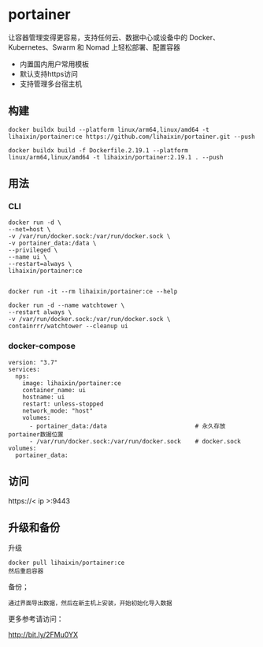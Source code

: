 # portainer
让容器管理变得更容易，支持任何云、数据中心或设备中的 Docker、Kubernetes、Swarm 和 Nomad 上轻松部署、配置容器

- 内置国内用户常用模板
- 默认支持https访问
- 支持管理多台宿主机

## 构建
```
docker buildx build --platform linux/arm64,linux/amd64 -t lihaixin/portainer:ce https://github.com/lihaixin/portainer.git --push

docker buildx build -f Dockerfile.2.19.1 --platform linux/arm64,linux/amd64 -t lihaixin/portainer:2.19.1 . --push
```

## 用法

### CLI
```
docker run -d \
--net=host \
-v /var/run/docker.sock:/var/run/docker.sock \
-v portainer_data:/data \
--privileged \
--name ui \
--restart=always \
lihaixin/portainer:ce


docker run -it --rm lihaixin/portainer:ce --help

docker run -d --name watchtower \
--restart always \
-v /var/run/docker.sock:/var/run/docker.sock \
containrrr/watchtower --cleanup ui
```

### docker-compose

```
version: "3.7"
services:
  nps:
    image: lihaixin/portainer:ce
    container_name: ui
    hostname: ui
    restart: unless-stopped
    network_mode: "host"
    volumes:
      - portainer_data:/data                         # 永久存放portainer数据位置
      - /var/run/docker.sock:/var/run/docker.sock    # docker.sock
volumes:
  portainer_data:
```

## 访问

https://< ip >:9443

## 升级和备份

升级
```
docker pull lihaixin/portainer:ce
然后重启容器
```
备份；

```
通过界面导出数据，然后在新主机上安装，开始初始化导入数据
```
更多参考请访问：

http://bit.ly/2FMu0YX
